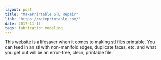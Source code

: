 ```yaml
---
layout: post
title: "MakePrintable STL Repair"
link: "https://makeprintable.com/"
date: 2017-11-10
tags: fabrication modeling
---
```


This [website](https://makeprintable.com/) is a lifesaver when it comes to making stl files printable. You can feed in an stl with non-manifold edges, duplicate faces, etc. and what you get out will be an error-free, clean, printable file.
